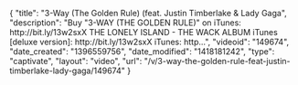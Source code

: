 {
    "title": "3-Way (The Golden Rule) (feat. Justin Timberlake & Lady Gaga",
    "description": "Buy \"3-WAY (THE GOLDEN RULE)\" on iTunes: http:\/\/bit.ly\/13w2sxX THE LONELY ISLAND - THE WACK ALBUM iTunes [deluxe version]: http:\/\/bit.ly\/13w2sxX iTunes: http...",
    "videoid": "149674",
    "date_created": "1396559756",
    "date_modified": "1418181242",
    "type": "captivate",
    "layout": "video",
    "url": "\/v\/3-way-the-golden-rule-feat-justin-timberlake-lady-gaga\/149674"
}